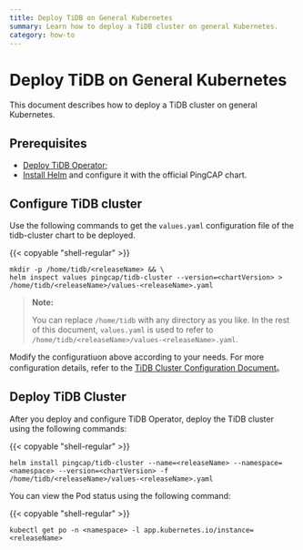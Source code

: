 ```yaml
---
title: Deploy TiDB on General Kubernetes
summary: Learn how to deploy a TiDB cluster on general Kubernetes.
category: how-to
---
```


# Deploy TiDB on General Kubernetes

This document describes how to deploy a TiDB cluster on general Kubernetes.

## Prerequisites

- [Deploy TiDB Operator](tidb-in-kubernetes/deploy/tidb-operator.md);
- [Install Helm](tidb-in-kubernetes/reference/tools/tools-in-kubernetes.md)  and configure it with the official PingCAP chart.

## Configure TiDB cluster

Use the following commands to get the `values.yaml` configuration file of the tidb-cluster chart to be deployed.

{{< copyable "shell-regular" >}}

```shell
mkdir -p /home/tidb/<releaseName> && \
helm inspect values pingcap/tidb-cluster --version=<chartVersion> > /home/tidb/<releaseName>/values-<releaseName>.yaml
```

> **Note:**
>
> You can replace `/home/tidb` with any directory as you like. In the rest of this document, `values.yaml` is used to refer to `/home/tidb/<releaseName>/values-<releaseName>.yaml`.

Modify the configuratiuon above according to your needs. For more configuration details, refer to the [TiDB Cluster Configuration Document](/tidb-in-kubernetes/reference/configuration/tidb-cluster.md)。

## Deploy TiDB Cluster

After you deploy and configure TiDB Operator, deploy the TiDB cluster using the following commands:

{{< copyable "shell-regular" >}}

``` shell
helm install pingcap/tidb-cluster --name=<releaseName> --namespace=<namespace> --version=<chartVersion> -f /home/tidb/<releaseName>/values-<releaseName>.yaml
```

You can view the Pod status using the following command:

{{< copyable "shell-regular" >}}

``` shell
kubectl get po -n <namespace> -l app.kubernetes.io/instance=<releaseName>
```